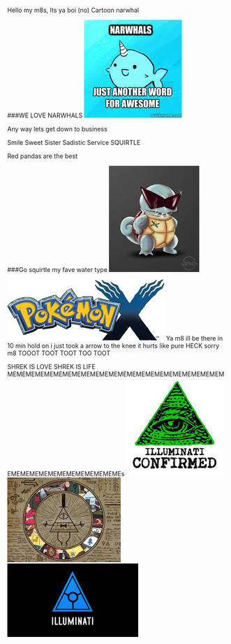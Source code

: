 Hello my m8s, Its ya boi (no) Cartoon narwhal



###WE LOVE NARWHALS
<img src="BOI">



Any way lets get down to business

Smile
Sweet
Sister
Sadistic
Service
SQUIRTLE


Red pandas are the best



###Go squirtle my fave water type
<img src="download.jpeg">



<img src="MMMM">
Ya m8 ill be there in 10 min hold on i just took a arrow to the knee it hurts like pure HECK sorry m8
 TOOOT TOOT TOOT TOO TOOT
 
 SHREK IS LOVE SHREK IS LIFE
 MEMEMEMEMEMEMEMEMEMEMEMEMEMEMEMEMEMEMEMEMEMEMEMEMEMEMEMEMEMEMEMEMEMEMEMEs
<img src="HOI">
<img src="LOI">
<img src="MOI">

